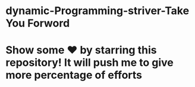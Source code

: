# dynamic-Programming-striver-Take You Forword

# Show some  ❤️  by starring this repository! It will push me to give more percentage of efforts
